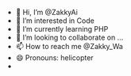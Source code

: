 - 👋 Hi, I’m @ZakkyAi
- 👀 I’m interested in Code
- 🌱 I’m currently learning PHP
- 💞️ I’m looking to collaborate on ...
- 📫 How to reach me @Zakky_Wa
- 😄 Pronouns: helicopter
- 
<!---
ZakkyAi/ZakkyAi is a ✨ special ✨ repository because its `README.md` (this file) appears on your GitHub profile.
You can click the Preview link to take a look at your changes.
--->

